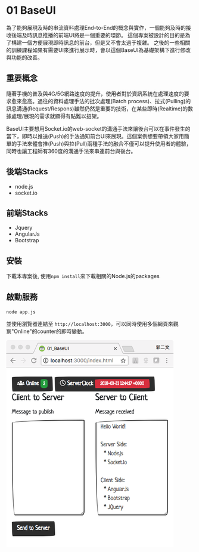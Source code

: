 # 01 BaseUI
為了能夠展現及時的串流資料處理End-to-End的概念與實作，一個能夠及時的接收後端及時訊息推播的前端UI將是一個重要的環節。
這個專案被設計的目的是為了構建一個方便展現即時訊息的前台，但是又不會太過于複雜。
之後的一些相關的訓練課程如果有需要UI來進行展示時，會以這個BaseUI為基礎架構下進行修改與功能的改善。

## 重要概念
隨著手機的普及與4G/5G網路速度的提升，使用者對於資訊系統在處理速度的要求愈來愈高。過往的資料處理手法的批次處理(Batch process)、拉式(Pulling)的訊息溝通(Request/Respons)雖然仍然是重要的技術，在某些即時(Realtime)的數據處理/展現的需求就顯得有點難以招架。

BaseUI主要想用Socket.io的web-socket的溝通手法來讓後台可以在事件發生的當下，即時以推送(Push)的手法通知前台UI來展現。這個案例想要帶領大家用簡單的手法來體會推(Push)與拉(Pull)兩種手法的融合不僅可以提升使用者的體驗，同時也讓工程師有360度的溝通手法來串連前台與後台。

## 後端Stacks
- node.js
- socket.io

## 前端Stacks
- Jquery
- AngularJs
- Bootstrap

## 安裝
下載本專案後, 使用`npm install`來下載相關的Node.js的packages

## 啟動服務
`node app.js`

並使用瀏覽器連結至 `http://localhost:3000`，可以同時使用多個網頁來觀察"Online"的counter的即時變動。 

![page_screen](https://github.com/erhwenkuo/streaming-training/blob/master/Step01/01_BaseUI/page_screen.png)
